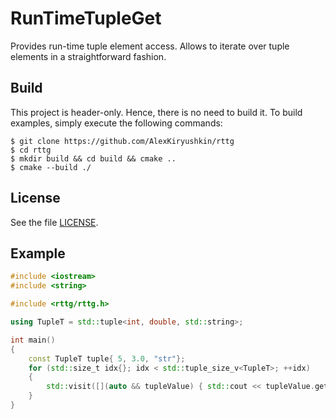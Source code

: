 # RunTimeTupleGet
Provides run-time tuple element access. Allows to iterate over tuple elements in a straightforward fashion.

## Build
This project is header-only. Hence, there is no need to build it. To build examples, simply execute the following commands:
	
	$ git clone https://github.com/AlexKiryushkin/rttg
	$ cd rttg
	$ mkdir build && cd build && cmake ..
	$ cmake --build ./

## License
See the file [LICENSE](LICENSE).

## Example
```cpp
#include <iostream>
#include <string>

#include <rttg/rttg.h>

using TupleT = std::tuple<int, double, std::string>;

int main()
{
    const TupleT tuple{ 5, 3.0, "str"};
    for (std::size_t idx{}; idx < std::tuple_size_v<TupleT>; ++idx)
    {
        std::visit([](auto && tupleValue) { std::cout << tupleValue.get() << " "; }, rttg::get(tuple, idx));
    }
}
```
